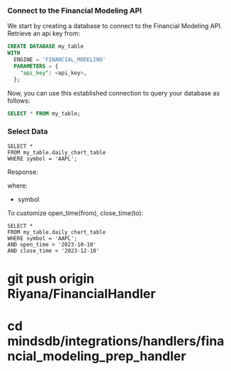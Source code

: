 ### Connect to the Financial Modeling API
We start by creating a database to connect to the Financial Modeling API. 
Retrieve an api key from: 

~~~~sql
CREATE DATABASE my_table
WITH
  ENGINE = 'FINANCIAL_MODELING'
  PARAMETERS = {
    "api_key": <api_key>,
  };
~~~~

Now, you can use this established connection to query your database as follows:
~~~~sql
SELECT * FROM my_table;

~~~~
### Select Data
```
SELECT *
FROM my_table.daily_chart_table
WHERE symbol = 'AAPL';
```

Response: 

where:
* symbol 

To customize open_time(from), close_time(to): 
```
SELECT *
FROM my_table.daily_chart_table
WHERE symbol = 'AAPL';
AND open_time > '2023-10-10'
AND close_time < '2023-12-10'
```
# git push origin Riyana/FinancialHandler
# cd mindsdb/integrations/handlers/financial_modeling_prep_handler
